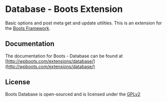 Database - Boots Extension
=====

Basic options and post meta get and update utilities.
This is an extension for the [Boots Framework](http://wpboots.com).

## Documentation

The documentation for Boots - Database can be found at [http://wpboots.com/extensions/database/](http://wpboots.com/extensions/database/)

## License

Boots Database is open-sourced and is licensed under the [GPLv2](http://www.gnu.org/licenses/gpl-2.0.html)

